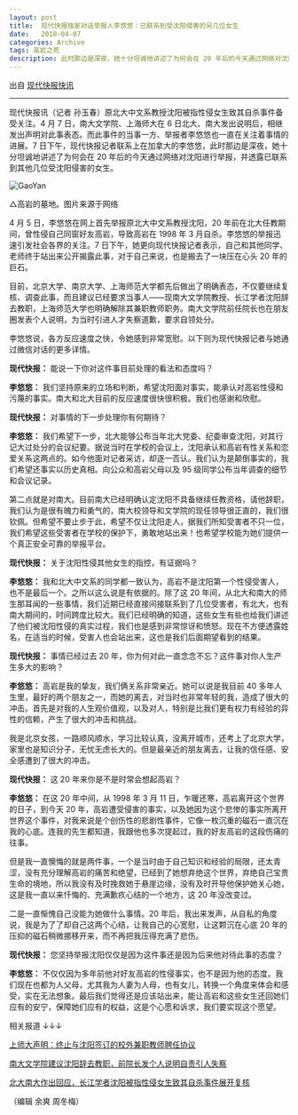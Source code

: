 ```yaml
---
layout: post
title:  现代快报独家对话举报人李悠悠：已联系到受沈阳侵害的另几位女生
date:   2018-04-07
categories: Archive
tags: 高岩之死
description: 此时那边是深夜，她十分坦诚地讲述了为何会在 20 年后的今天通过网络对沈阳进行举报，并透露已联系到其他几位受沈阳侵害的女生。
---
```


出自 [现代快报快讯](https://app.myzaker.com/news/article.php?pk=5ac8976b1bc8e0407f0001d4)

---

现代快报讯（记者 孙玉春）原北大中文系教授沈阳被指性侵女生致其自杀事件备受关注。4 月 7 日，南大文学院、上海师大在 6 日北大、南大发出说明后，相继发出声明对此事表态。而此事件的当事一方、举报者李悠悠也一直在关注着事情的进展。7 日下午，现代快报记者联系上在加拿大的李悠悠，此时那边是深夜，她十分坦诚地讲述了为何会在 20 年后的今天通过网络对沈阳进行举报，并透露已联系到其他几位受沈阳侵害的女生。

![GaoYan](https://i.imgur.com/y5wm76w.jpg)

△高岩的墓地。图片来源于网络

4 月 5 日，李悠悠在网上首先举报原北大中文系教授沈阳，20 年前在北大任教期间，曾性侵自己同窗好友高岩，导致高岩在 1998 年 3 月自杀。李悠悠的举报迅速引发社会各界的关注。7 日下午，她更向现代快报记者表示，自己和其他同学、老师终于站出来公开揭露此事，对于自己来说，也是搬去了一块压在心头 20 年的巨石。

目前，北京大学、南京大学、上海师范大学都先后做出了明确表态，不仅要继续复核、调查此事，而且建议已经要求当事人——现南大文学院教授、长江学者沈阳辞去教职，上海师范大学也明确解除其兼职教师职务。南大文学院前任院长也在朋友圈发表个人说明，为当时引进人才失察道歉，要求自领处分。

李悠悠说，各方反应速度之快，令她感到非常宽慰。以下则为现代快报记者与她通过微信对话的更多详情。

**现代快报：** 能说一下你对这件事目前处理的看法和态度吗？

**李悠悠：** 我们坚持原来的立场和判断，希望沈阳面对事实，能承认对高岩性侵和污蔑的事实。南大和北大目前的反应速度很快很积极。我们也感谢和欣慰。

**现代快报：** 对事情的下一步处理你有何期待？

**李悠悠：** 我们希望下一步，北大能够公布当年北大党委、纪委审查沈阳，对其行记大过处分的会议纪要。据说当时在学校的会议上，沈阳承认和高岩有性关系和恋爱关系这两点的。如今他面对记者采访，却逐一否认。我们认为是颠倒事实的，我们希望还事实以历史真相。向公众和高岩父母以及 95 级同学公布当年调查的细节和会议记录。

第二点就是对南大。目前南大已经明确认定沈阳不具备继续任教资格，请他辞职，我们认为是很有魄力和勇气的，南大校领导和文学院的现任领导很正直的，我们很钦佩。但希望不要止步于此，希望不仅让沈阳走人，据我们所知受害者不只一位，我们希望这些受害者在学校的保护下，勇敢地站出来！也希望学校能为她们提供一个真正安全可靠的举报平台。

**现代快报：** 关于沈阳性侵其他女生的指控，有证据吗？

**李悠悠：** 我和北大中文系的同学都一致认为，高岩不是沈阳第一个性侵受害人，也不是最后一个。之所以这么说是有依据的。除了这 20 年间，从北大和南大的师生那耳闻的一些事情，我们近期已经直接间接联系到了几位受害者，有北大，也有南大期间的，时间跨度比较大。我们已经明确的知道，这些女生有些也给我们讲述了他们被沈阳性侵的真实过程，我们也是感到非常惊讶和愤怒。现在不方便透露姓名，在适当的时候，受害人也会站出来，这也是我们后面期望看到的结果。

**现代快报：** 事情已经过去 20 年，你为何对此一直念念不忘？这件事对你人生产生多大的影响？

**李悠悠：** 高岩是我的挚友，我们俩关系非常亲近。她可以说是我目前 40 多年人生里，最好的两个朋友之一，而她的离去，对当时也非常年轻的我，造成了很大的冲击。首先是对我的人生观价值观，以及对人，特别是比我们更有权力有经验的异性的信赖，产生了很大的冲击和挑战。

我是北京女孩，一路顺风顺水，学习比较认真，没离开城市，还考上了北京大学，家里也是知识分子，无忧无虑长大的。但是最亲近的朋友离去，让我的信任感、安全感遭到了很大的冲击。

**现代快报：** 这 20 年来你是不是时常会想起高岩？

**李悠悠：** 在这 20 年中间，从 1998 年 3 月 11 日，乍暖还寒，高岩离开这个世界的日子，到今天 20 年，高岩遭受侵害的事实，以及她因为这个悲惨的事实所离开世界这个事件，对我来说是个创伤性的悲剧性事件，它像一枚沉重的磁石一直沉在我的心底。连我的先生都知道，我跟他也多次提起过，我的好友高岩的这段伤痛的往事。

但是我一直懊悔的就是两件事，一个是当时由于自己知识和经验的局限，还太青涩，没有充分理解高岩的痛苦和绝望，已经到了她想弃绝这个世界，弃绝自己宝贵生命的境地，所以我没有及时挽救她于悬崖边缘，没有及时开导他保护她关心她，这是我一直以来忏悔的、充满歉疚心结的一个地方，这 20 年没改变过。

二是一直惭愧自己没能为她做什么事情。20 年后，我出来发声，从自私的角度说，我是为了了却自己这两个心结，让我自己的心宽慰，让这颗沉在心底 20 年的压抑的磁石稍微挪移开来，而不再把我压得充满了悲伤。

**现代快报：** 您坚持举报沈阳仅仅是因为这件事还是因为后来他对待此事的态度？

**李悠悠：** 不仅仅因为多年前他对好友高岩的性侵事实，也不是因为他的态度。我们现在也都为人父母，尤其我为人妻为人母，也有女儿，转换一个角度来体会和感受，实在无法想象。最后我们觉得还是应该站出来，能让高岩和这些女生还回她们应有的安宁，保障她们应有的权益，这是个心愿和诉求，我们要实现这个愿望。

相关报道 ↓↓↓

[上师大声明：终止与沈阳签订的校外兼职教师聘任协议](http://app.myzaker.com/news/article.php?pk=5ac8607d1bc8e01e7f0000c4)

[南大文学院建议沈阳辞去教职，前院长发个人说明自责引人失察](http://app.myzaker.com/news/article.php?pk=5ac82a891bc8e04e7f000026)

[北大南大作出回应，长江学者沈阳被指性侵女生致其自杀事件展开复核](http://app.myzaker.com/news/article.php?pk=5ac78a5c1bc8e0e531000166)

（编辑 余爽 周冬梅）
